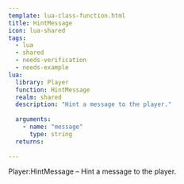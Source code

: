 ```yaml
---
template: lua-class-function.html
title: HintMessage
icon: lua-shared
tags:
  - lua
  - shared
  - needs-verification
  - needs-example
lua:
  library: Player
  function: HintMessage
  realm: shared
  description: "Hint a message to the player."
  
  arguments:
    - name: "message"
      type: string
  returns:
    
---
```


<div class="lua__search__keywords">
Player:HintMessage &#x2013; Hint a message to the player.
</div>
